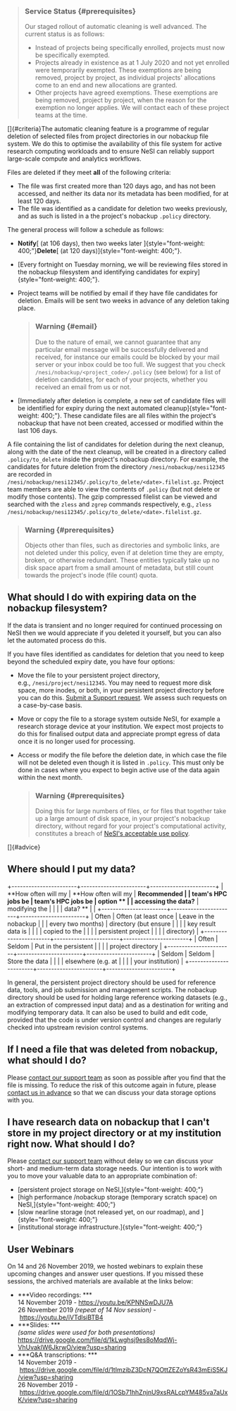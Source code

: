 > ### Service Status {#prerequisites}
>
> Our staged rollout of automatic cleaning is well advanced. The current
> status is as follows:
>
> -   Instead of projects being specifically enrolled, projects must now
>     be specifically exempted.
> -   Projects already in existence as at 1 July 2020 and not yet
>     enrolled were temporarily exempted. These exemptions are being
>     removed, project by project, as individual projects\' allocations
>     come to an end and new allocations are granted.
> -   Other projects have agreed exemptions. These exemptions are being
>     removed, project by project, when the reason for the exemption no
>     longer applies. We will contact each of these project teams at the
>     time.

[]{#criteria}The automatic cleaning feature is a programme of regular
deletion of selected files from project directories in our nobackup file
system. We do this to optimise the availability of this file system for
active research computing workloads and to ensure NeSI can reliably
support large-scale compute and analytics workflows.

Files are deleted if they meet **all** of the following criteria:

-   The file was first created more than 120 days ago, and has not been
    accessed, and neither its data nor its metadata has been modified,
    for at least 120 days.
-   The file was identified as a candidate for deletion two weeks
    previously, and as such is listed in a the project\'s
    nobackup `.policy` directory.

The general process will follow a schedule as follows:

-   **Notify**[ (at 106 days), then two weeks later
    ]{style="font-weight: 400;"}**Delete**[ (at 120
    days)]{style="font-weight: 400;"}.
-   [Every fortnight on Tuesday morning, we will be reviewing files
    stored in the nobackup filesystem and identifying candidates for
    expiry]{style="font-weight: 400;"}.
-   Project teams will be notified by email if they have file candidates
    for deletion. Emails will be sent two weeks in advance of any
    deletion taking place.

    > ### Warning {#email}
    >
    > Due to the nature of email, we cannot guarantee that any
    > particular email message will be successfully delivered and
    > received, for instance our emails could be blocked by your mail
    > server or your inbox could be too full. We suggest that you check
    > `/nesi/nobackup/<project_code>/.policy` (see below) for a list of
    > deletion candidates, for each of your projects, whether you
    > received an email from us or not.

-   [Immediately after deletion is complete, a new set of candidate
    files will be identified for expiry during the next automated
    cleanup]{style="font-weight: 400;"}. These candidate files are all
    files within the project\'s nobackup that have not been created,
    accessed or modified within the last 106 days.

A file containing the list of candidates for deletion during the next
cleanup, along with the date of the next cleanup, will be created in a
directory called `.policy/to_delete` inside the project\'s nobackup
directory. For example, the candidates for future deletion from the
directory `/nesi/nobackup/nesi12345` are recorded in
`/nesi/nobackup/nesi12345/.policy/to_delete/<date>.filelist.gz`. Project
team members are able to view the contents of `.policy` (but not delete
or modify those contents). The gzip compressed filelist can be viewed
and searched with the `zless` and `zgrep` commands respectively, e.g.,
`zless /nesi/nobackup/nesi12345/.policy/to_delete/<date>.filelist.gz`.

> ### Warning {#prerequisites}
>
> Objects other than files, such as directories and symbolic links, are
> not deleted under this policy, even if at deletion time they are
> empty, broken, or otherwise redundant. These entities typically take
> up no disk space apart from a small amount of metadata, but still
> count towards the project\'s inode (file count) quota.

What should I do with expiring data on the nobackup filesystem?
---------------------------------------------------------------

If the data is transient and no longer required for continued processing
on NeSI then we would appreciate if you deleted it yourself, but you can
also let the automated process do this.

If you have files identified as candidates for deletion that you need to
keep beyond the scheduled expiry date, you have four options:

-   Move the file to your persistent project directory,
    e.g., `/nesi/project/nesi12345`. You may need to request more disk
    space, more inodes, or both, in your persistent project directory
    before you can do this. [Submit a Support
    request](https://support.nesi.org.nz/hc/en-gb/requests/new). We
    assess such requests on a case-by-case basis.
-   Move or copy the file to a storage system outside NeSI, for example
    a research storage device at your institution. We expect most
    projects to do this for finalised output data and appreciate prompt
    egress of data once it is no longer used for processing.
-   Access or modify the file before the deletion date, in which case
    the file will not be deleted even though it is listed in `.policy`.
    This must only be done in cases where you expect to begin active use
    of the data again within the next month.

    > ### Warning {#prerequisites}
    >
    > Doing this for large numbers of files, or for files that together
    > take up a large amount of disk space, in your project\'s nobackup
    > directory, without regard for your project\'s computational
    > activity, constitutes a breach of [NeSI\'s acceptable use
    > policy](https://www.nesi.org.nz/services/high-performance-computing/guidelines/acceptable-use-policy).

[]{#advice}

Where should I put my data?
---------------------------

+-----------------------+-----------------------+-----------------------+
| **How often will my   | **How often will my   | **Recommended         |
| team\'s HPC jobs be   | team\'s HPC jobs be   | option **             |
| accessing the data?** | modifying the         |                       |
|                       | data? **              |                       |
+-----------------------+-----------------------+-----------------------+
| Often                 | Often (at least once  | Leave in the nobackup |
|                       | every two months)     | directory (but ensure |
|                       |                       | key result data is    |
|                       |                       | copied to the         |
|                       |                       | persistent project    |
|                       |                       | directory)            |
+-----------------------+-----------------------+-----------------------+
| Often                 | Seldom                | Put in the persistent |
|                       |                       | project directory     |
+-----------------------+-----------------------+-----------------------+
| Seldom                | Seldom                | Store the data        |
|                       |                       | elsewhere (e.g. at    |
|                       |                       | your institution)     |
+-----------------------+-----------------------+-----------------------+

In general, the persistent project directory should be used for
reference data, tools, and job submission and management scripts. The
nobackup directory should be used for holding large reference working
datasets (e.g., an extraction of compressed input data) and as a
destination for writing and modifying temporary data. It can also be
used to build and edit code, provided that the code is under version
control and changes are regularly checked into upstream revision control
systems.

If I need a file that was deleted from nobackup, what should I do?
------------------------------------------------------------------

Please [contact our support
team](https://support.nesi.org.nz/hc/en-gb/requests/new) as soon as
possible after you find that the file is missing. To reduce the risk of
this outcome again in future, please [contact us in
advance](https://support.nesi.org.nz/hc/en-gb/requests/new) so that we
can discuss your data storage options with you.

I have research data on nobackup that I can\'t store in my project directory or at my institution right now. What should I do?
------------------------------------------------------------------------------------------------------------------------------

Please [contact our support
team](https://support.nesi.org.nz/hc/en-gb/requests/new) without delay
so we can discuss your short- and medium-term data storage needs. Our
intention is to work with you to move your valuable data to an
appropriate combination of:

-   [persistent project storage on NeSI,]{style="font-weight: 400;"}
-   [high performance /nobackup storage (temporary scratch space) on
    NeSI,]{style="font-weight: 400;"}
-   [slow nearline storage (not released yet, on our roadmap),
    and ]{style="font-weight: 400;"}
-   [institutional storage infrastructure.]{style="font-weight: 400;"}

User Webinars
-------------

On 14 and 26 November 2019, we hosted webinars to explain these upcoming
changes and answer user questions. If you missed these sessions, the
archived materials are available at the links below:

-   ***Video recordings: ***\
    14 November 2019 - <https://youtu.be/KPNNSwDJU7A> \
    26 November 2019 *(repeat of 14 Nov session)*
    - <https://youtu.be/iVTdlsiBTB4>
-   ***Slides: ***\
    *(same slides were used for both presentations)*\
    <https://drive.google.com/file/d/1kLwghsj9es8oMqdWj-VhUvaklW6JkrwO/view?usp=sharing>  
-   ***Q&A transcriptions: ***\
    14 November 2019
    - <https://drive.google.com/file/d/1tImzibZ3DcN7QOttZEZoYsR43mEiS5KJ/view?usp=sharing> \
    26 November 2019
    - <https://drive.google.com/file/d/1OSb71hhZnjnU9xsRALcpYM485va7aUxK/view?usp=sharing>

 
-
